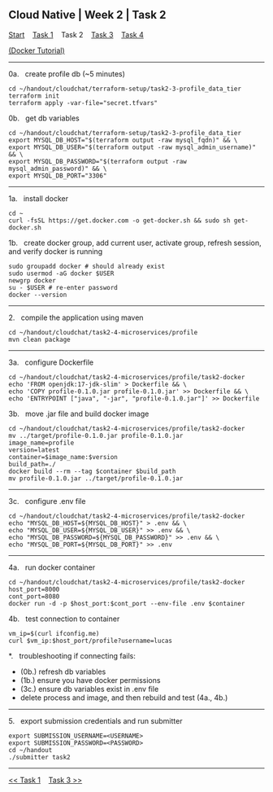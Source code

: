 ## Cloud Native | Week 2 | Task 2

[Start](https://github.com/AFC-AI2C-Cohort-04/coleman-code/blob/main/cloud_native/week_2/start.md)    [Task 1](https://github.com/AFC-AI2C-Cohort-04/coleman-code/blob/main/cloud_native/week_2/task_1.md)    Task 2    [Task 3](https://github.com/AFC-AI2C-Cohort-04/coleman-code/blob/main/cloud_native/week_2/task_3.md)    [Task 4](https://github.com/AFC-AI2C-Cohort-04/coleman-code/blob/main/cloud_native/week_2/task_4.md)

[(Docker Tutorial)](https://github.com/AFC-AI2C-Cohort-04/coleman-code/blob/main/docker_tutorial.md)

---

0a.   create profile db (~5 minutes)
```
cd ~/handout/cloudchat/terraform-setup/task2-3-profile_data_tier
terraform init
terraform apply -var-file="secret.tfvars"
```

0b.   get db variables
```
cd ~/handout/cloudchat/terraform-setup/task2-3-profile_data_tier
export MYSQL_DB_HOST="$(terraform output -raw mysql_fqdn)" && \
export MYSQL_DB_USER="$(terraform output -raw mysql_admin_username)" && \
export MYSQL_DB_PASSWORD="$(terraform output -raw mysql_admin_password)" && \
export MYSQL_DB_PORT="3306"
```

---

1a.   install docker
```
cd ~
curl -fsSL https://get.docker.com -o get-docker.sh && sudo sh get-docker.sh
```

1b.   create docker group, add current user, activate group, refresh session, and verify docker is running
```
sudo groupadd docker # should already exist
sudo usermod -aG docker $USER
newgrp docker
su - $USER # re-enter password
docker --version
```

---

2.   compile the application using maven
```
cd ~/handout/cloudchat/task2-4-microservices/profile
mvn clean package
```

---

3a.   configure Dockerfile
```
cd ~/handout/cloudchat/task2-4-microservices/profile/task2-docker
echo 'FROM openjdk:17-jdk-slim' > Dockerfile && \
echo 'COPY profile-0.1.0.jar profile-0.1.0.jar' >> Dockerfile && \
echo 'ENTRYPOINT ["java", "-jar", "profile-0.1.0.jar"]' >> Dockerfile
```

3b.   move .jar file and build docker image
```
cd ~/handout/cloudchat/task2-4-microservices/profile/task2-docker
mv ../target/profile-0.1.0.jar profile-0.1.0.jar
image_name=profile
version=latest
container=$image_name:$version
build_path=./
docker build --rm --tag $container $build_path
mv profile-0.1.0.jar ../target/profile-0.1.0.jar
```

---

3c.   configure .env file
```
cd ~/handout/cloudchat/task2-4-microservices/profile/task2-docker
echo "MYSQL_DB_HOST=${MYSQL_DB_HOST}" > .env && \
echo "MYSQL_DB_USER=${MYSQL_DB_USER}" >> .env && \
echo "MYSQL_DB_PASSWORD=${MYSQL_DB_PASSWORD}" >> .env && \
echo "MYSQL_DB_PORT=${MYSQL_DB_PORT}" >> .env
```

---

4a.   run docker container
```
cd ~/handout/cloudchat/task2-4-microservices/profile/task2-docker
host_port=8000
cont_port=8080
docker run -d -p $host_port:$cont_port --env-file .env $container
```

4b.   test connection to container
```
vm_ip=$(curl ifconfig.me)
curl $vm_ip:$host_port/profile?username=lucas
```

*.   troubleshooting if connecting fails:
- (0b.) refresh db variables
- (1b.) ensure you have docker permissions
- (3c.) ensure db variables exist in .env file
- delete process and image, and then rebuild and test (4a., 4b.)
---

5.   export submission credentials and run submitter
```
export SUBMISSION_USERNAME=<USERNAME>
export SUBMISSION_PASSWORD=<PASSWORD>
cd ~/handout
./submitter task2
```

---

[<< Task 1](https://github.com/AFC-AI2C-Cohort-04/coleman-code/blob/main/cloud_native/week_2/task_1.md)    [Task 3 >>](https://github.com/AFC-AI2C-Cohort-04/coleman-code/blob/main/cloud_native/week_2/task_3.md)
